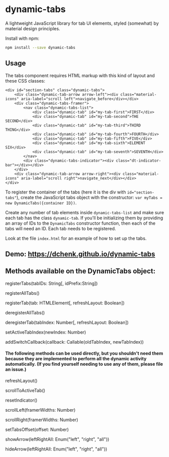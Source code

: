 # dynamic-tabs
A lightweight JavaScript library for tab UI elements, styled (somewhat) by material design principles.

Install with npm:
```bash
npm install --save dynamic-tabs
```

## Usage
The tabs component requires HTML markup with this kind of layout and these CSS classes:
```
<div id="section-tabs" class="dynamic-tabs">
    <div class="dynamic-tab-arrow arrow-left"><div class="material-icons" aria-label="scroll left">navigate_before</div></div>
    <div class="dynamic-tabs-framer">
        <nav class="dynamic-tabs-list">
            <div class="dynamic-tab" id="my-tab-first">FIRST</div>
            <div class="dynamic-tab" id="my-tab-second">THE SECOND</div>
            <div class="dynamic-tab" id="my-tab-third">THIRD THING</div>
            <div class="dynamic-tab" id="my-tab-fourth">FOURTH</div>
            <div class="dynamic-tab" id="my-tab-fifth">FIVE</div>
            <div class="dynamic-tab" id="my-tab-sixth">ELEMENT SIX</div>
            <div class="dynamic-tab" id="my-tab-seventh">SEVENTH</div>
        </nav>
        <div class="dynamic-tabs-indicator"><div class="dt-indicator-bar"></div></div>
    </div>
    <div class="dynamic-tab-arrow arrow-right"><div class="material-icons" aria-label="scroll right">navigate_next</div></div>
</div>
```
To register the container of the tabs (here it is the div with `id="section-tabs"`), create the JavaScript tabs object with the constructor: `var myTabs = new DynamicTabs({container ID})`.

Create any number of tab elements inside `dynamic-tabs-list` and make sure each tab has the class `dynamic-tab`. If you'll be initializing them by providing an array of IDs to the `DynamicTabs` constructor function, then each of the tabs will need an ID. Each tab needs to be registered.

Look at the file `index.html` for an example of how to set up the tabs.

## Demo: https://dchenk.github.io/dynamic-tabs

## Methods available on the DynamicTabs object:

registerTabs(tabIDs: String[, idPrefix:String])

registerAllTabs()

registerTab(tab: HTMLElement[, refreshLayout: Boolean])

deregisterAllTabs()

deregisterTab(tabIndex: Number[, refreshLayout: Boolean])

setActiveTabIndex(newIndex: Number)

addSwitchCallback(callback: Callable(oldTabIndex, newTabIndex))

#### The following methods can be used directly, but you shouldn't need them because they are implemented to perform all the dynamic activity automatically. (If you find yourself needing to use any of them, please file an issue.)

refreshLayout()

scrollToActiveTab()

resetIndicator()

scrollLeft(framerWidths: Number)

scrollRight(framerWidths: Number)

setTabsOffset(offset: Number)

showArrow(leftRightAll: Enum("left", "right", "all"))

hideArrow(leftRightAll: Enum("left", "right", "all"))
